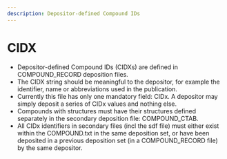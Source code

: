 ```yaml
---
description: Depositor-defined Compound IDs
---
```


# CIDX

* Depositor-defined Compound IDs (CIDXs) are defined in COMPOUND\_RECORD deposition files.&#x20;
* The CIDX string should be meaningful to the depositor, for example the identifier, name or abbreviations used in the publication.&#x20;
* Currently this file has only one mandatory field: CIDx.  A depositor may simply deposit a series of CIDx values and nothing else.
* Compounds with structures must have their structures defined separately in the secondary deposition file: COMPOUND\_CTAB.&#x20;
* All CIDx identifiers in secondary files (incl the sdf file) must either exist within the COMPOUND.txt in the same deposition set, or have been deposited in a previous deposition set (in a COMPOUND\_RECORD file) by the same depositor.
